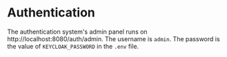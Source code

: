 # Authentication

The authentication system's admin panel runs on http://localhost:8080/auth/admin. The username is `admin`. The password is the value of `KEYCLOAK_PASSWORD` in the `.env` file.